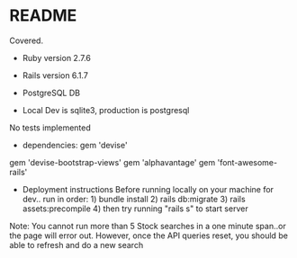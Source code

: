 # README

Covered.

* Ruby version 2.7.6

* Rails version 6.1.7

* PostgreSQL DB

* Local Dev is sqlite3, production is postgresql

No tests implemented

* dependencies: 
gem 'devise'

gem 'devise-bootstrap-views'
gem 'alphavantage' 
gem 'font-awesome-rails'

* Deployment instructions
Before running locally on your machine for dev.. run in order: 1) bundle install 2) rails db:migrate 3) rails assets:precompile 4) then try running "rails s" to start server

Note: You cannot run more than 5 Stock searches in a one minute span..or the page will error out. However, once the API queries reset, you should be able to refresh and do a new search


